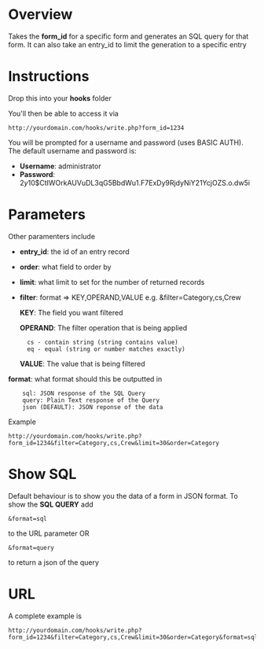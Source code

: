 # Overview
Takes the **form_id** for a specific form and generates an SQL query for that form. It can also take an entry_id to limit the generation to a specific entry

# Instructions

Drop this into your **hooks** folder

You'll then be able to access it via

    http://yourdomain.com/hooks/write.php?form_id=1234

You will be prompted for a username and password (uses BASIC AUTH). The default username and password is:

- **Username**: administrator
- **Password**: $2y$10$CtIWOrkAUVuDL3qG5BbdWu1.F7ExDy9RjdyNiY21YcjOZS.o.dw5i

# Parameters

Other paramenters include

- **entry_id**: the id of an entry record
- **order**: what field to order by
- **limit**: what limit to set for the number of returned records
- **filter**: format => KEY,OPERAND,VALUE e.g. &filter=Category,cs,Crew 

    **KEY**: The field you want filtered

    **OPERAND**: The filter operation that is being applied

        cs - contain string (string contains value)
        eq - equal (string or number matches exactly)

    **VALUE**: The value that is being filtered

**format**: what format should this be outputted in 
    
        sql: JSON response of the SQL Query 
        query: Plain Text response of the Query
        json (DEFAULT): JSON reponse of the data
    
Example

    http://yourdomain.com/hooks/write.php?form_id=1234&filter=Category,cs,Crew&limit=30&order=Category

# Show SQL 
Default behaviour is to show you the data of a form in JSON format. To show the **SQL QUERY** add 

    &format=sql 

to the URL parameter OR

    &format=query
    
to return a json of the query

# URL
A complete example is 

    http://yourdomain.com/hooks/write.php?form_id=1234&filter=Category,cs,Crew&limit=30&order=Category&format=sql


    